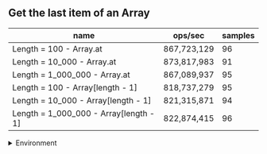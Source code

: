 ## Get the last item of an Array

|name|ops/sec|samples|
|-|-|-|
|Length = 100 - Array.at|867,723,129|96|
|Length = 10_000 - Array.at|873,817,983|91|
|Length = 1_000_000 - Array.at|867,089,937|95|
|Length = 100 - Array[length - 1]|818,737,279|95|
|Length = 10_000 - Array[length - 1]|821,315,871|94|
|Length = 1_000_000 - Array[length - 1]|822,874,415|96|


<details>
<summary>Environment</summary>

* __Machine:__ linux x64 | 4 vCPUs | 15.6GB Mem
* __Run:__ Sun Mar 10 2024 15:56:21 GMT+0000 (Coordinated Universal Time)
</details>

<!--
{"environment":{"platform":"linux","arch":"x64","cpus":4,"totalMemory":15.606491088867188},"benchmarks":[{"name":"Length = 100 - Array.at","opsSec":867723128.7217239,"samples":10},{"name":"Length = 10_000 - Array.at","opsSec":873817982.8560684,"samples":7},{"name":"Length = 1_000_000 - Array.at","opsSec":867089937.3164809,"samples":8},{"name":"Length = 100 - Array[length - 1]","opsSec":818737278.7109885,"samples":7},{"name":"Length = 10_000 - Array[length - 1]","opsSec":821315870.6655908,"samples":6},{"name":"Length = 1_000_000 - Array[length - 1]","opsSec":822874415.2115588,"samples":7}]}-->
